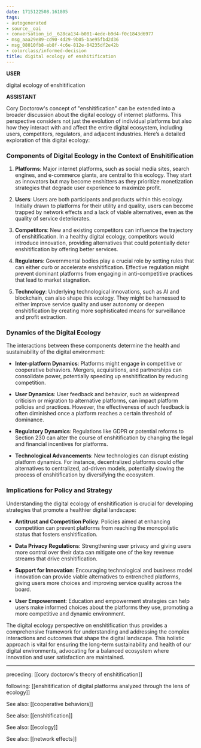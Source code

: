 ```yaml
---
date: 1715122508.161805
tags:
- autogenerated
- source__oai
- conversation_id__628ca134-b081-4ede-b9d4-f0c1843d6977
- msg_aaa29e89-cd90-4d29-9b05-bae95fbd2d36
- msg_08010fb8-eb8f-4c6e-812e-04235df2e42b
- colorclass/informed-decision
title: digital ecology of enshitification
---
```


**USER**

digital ecology of enshitification


**ASSISTANT**

Cory Doctorow's concept of "enshitification" can be extended into a broader discussion about the digital ecology of internet platforms. This perspective considers not just the evolution of individual platforms but also how they interact with and affect the entire digital ecosystem, including users, competitors, regulators, and adjacent industries. Here’s a detailed exploration of this digital ecology:

### Components of Digital Ecology in the Context of Enshitification

1. **Platforms**: Major internet platforms, such as social media sites, search engines, and e-commerce giants, are central to this ecology. They start as innovators but may become enshitters as they prioritize monetization strategies that degrade user experience to maximize profit.

2. **Users**: Users are both participants and products within this ecology. Initially drawn to platforms for their utility and quality, users can become trapped by network effects and a lack of viable alternatives, even as the quality of service deteriorates.

3. **Competitors**: New and existing competitors can influence the trajectory of enshitification. In a healthy digital ecology, competitors would introduce innovation, providing alternatives that could potentially deter enshitification by offering better services.

4. **Regulators**: Governmental bodies play a crucial role by setting rules that can either curb or accelerate enshitification. Effective regulation might prevent dominant platforms from engaging in anti-competitive practices that lead to market stagnation.

5. **Technology**: Underlying technological innovations, such as AI and blockchain, can also shape this ecology. They might be harnessed to either improve service quality and user autonomy or deepen enshitification by creating more sophisticated means for surveillance and profit extraction.

### Dynamics of the Digital Ecology

The interactions between these components determine the health and sustainability of the digital environment:

- **Inter-platform Dynamics**: Platforms might engage in competitive or cooperative behaviors. Mergers, acquisitions, and partnerships can consolidate power, potentially speeding up enshitification by reducing competition.
  
- **User Dynamics**: User feedback and behavior, such as widespread criticism or migration to alternative platforms, can impact platform policies and practices. However, the effectiveness of such feedback is often diminished once a platform reaches a certain threshold of dominance.

- **Regulatory Dynamics**: Regulations like GDPR or potential reforms to Section 230 can alter the course of enshitification by changing the legal and financial incentives for platforms.

- **Technological Advancements**: New technologies can disrupt existing platform dynamics. For instance, decentralized platforms could offer alternatives to centralized, ad-driven models, potentially slowing the process of enshitification by diversifying the ecosystem.

### Implications for Policy and Strategy

Understanding the digital ecology of enshitification is crucial for developing strategies that promote a healthier digital landscape:

- **Antitrust and Competition Policy**: Policies aimed at enhancing competition can prevent platforms from reaching the monopolistic status that fosters enshitification.

- **Data Privacy Regulations**: Strengthening user privacy and giving users more control over their data can mitigate one of the key revenue streams that drive enshitification.

- **Support for Innovation**: Encouraging technological and business model innovation can provide viable alternatives to entrenched platforms, giving users more choices and improving service quality across the board.

- **User Empowerment**: Education and empowerment strategies can help users make informed choices about the platforms they use, promoting a more competitive and dynamic environment.

The digital ecology perspective on enshitification thus provides a comprehensive framework for understanding and addressing the complex interactions and outcomes that shape the digital landscape. This holistic approach is vital for ensuring the long-term sustainability and health of our digital environments, advocating for a balanced ecosystem where innovation and user satisfaction are maintained.


---

preceding: [[cory doctorow's theory of enshitification]]  


following: [[enshitification of digital platforms analyzed through the lens of ecology]]

See also: [[cooperative behaviors]]


See also: [[enshitification]]


See also: [[ecology]]


See also: [[network effects]]